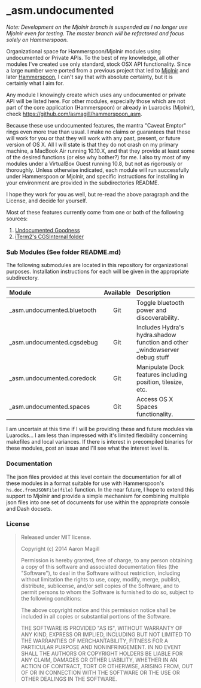 _asm.undocumented
=================

*Note: Development on the Mjolnir branch is suspended as I no longer use Mjolnir even for testing.  The master branch will be refactored and focus solely on Hammerspoon.*

Organizational space for Hammerspoon/Mjolnir modules using undocumented or Private APIs.  To the best of my knowledge, all other modules I've created use only standard, stock OSX API functionality.  Since a large number were ported from a previous project that led to [Mjolnir](https://github.com/sdegutis/mjolnir) and later [Hammerspoon](https://github.com/Hammerspoon/hammerspoon), I can't say that with absolute certainty, but it is certainly what I aim for.

Any module I knowingly create which uses any undocumented or private API will be listed here.  For other modules, especially those which are not part of the core application (Hammerspoon) or already in Luarocks (Mjolnir), check https://github.com/asmagill/hammerspoon_asm.

Because these use undocumented features, the mantra "Caveat Emptor" rings even more true than usual.  I make no claims or guarantees that these will work for you or that they will work with any past, present, or future version of OS X.  All I will state is that they do not crash on my primary machine, a MacBook Air running 10.10.X, and that they provide at least some of the desired functions (or else why bother?) for me.  I also try most of my modules under a VirtualBox Guest running 10.8, but not as rigorously or thoroughly.  Unless otherwise indicated, each module will run successfully under Hammerspoon or Mjolnir, and specific instructions for installing in your environment are provided in the subdirectories README.

I hope they work for you as well, but re-read the above paragraph and the License, and decide for yourself.

Most of these features currently come from one or both of the following sources:

 1. [Undocumented Goodness](https://code.google.com/p/undocumented-goodness/)
 2. [iTerm2's CGSInternal folder](https://github.com/gnachman/iterm2)

### Sub Modules (See folder README.md)
The following submodules are located in this repository for organizational purposes.  Installation instructions for each will be given in the appropriate subdirectory.

|Module                      | Available | Description                                                                |
|:---------------------------|:---------:|:---------------------------------------------------------------------------|
|_asm.undocumented.bluetooth | Git       | Toggle bluetooth power and discoverability.                                |
|_asm.undocumented.cgsdebug  | Git       | Includes Hydra's hydra.shadow function and other _windowserver debug stuff |
|_asm.undocumented.coredock  | Git       | Manipulate Dock features including position, tilesize, etc.                |
|_asm.undocumented.spaces    | Git       | Access OS X Spaces functionality.                                          |

I am uncertain at this time if I will be providing these and future modules via Luarocks... I am less than impressed with it's limited flexibility concerning makefiles and local variances.  If there is interest in precompiled binaries for these modules, post an issue and I'll see what the interest level is.

### Documentation

The json files provided at this level contain the documentation for all of these modules in a format suitable for use with Hammerspoon's `hs.doc.fromJSONFile(file)` function.  In the near future, I hope to extend this support to Mjolnir and provide a simple mechanism for combining multiple json files into one set of documents for use within the appropriate console and Dash docsets.

### License

> Released under MIT license.
>
> Copyright (c) 2014 Aaron Magill
>
> Permission is hereby granted, free of charge, to any person obtaining a copy of this software and associated documentation files (the "Software"), to deal in the Software without restriction, including without limitation the rights to use, copy, modify, merge, publish, distribute, sublicense, and/or sell copies of the Software, and to permit persons to whom the Software is furnished to do so, subject to the following conditions:
>
> The above copyright notice and this permission notice shall be included in all copies or substantial portions of the Software.
>
> THE SOFTWARE IS PROVIDED "AS IS", WITHOUT WARRANTY OF ANY KIND, EXPRESS OR IMPLIED, INCLUDING BUT NOT LIMITED TO THE WARRANTIES OF MERCHANTABILITY, FITNESS FOR A PARTICULAR PURPOSE AND NONINFRINGEMENT. IN NO EVENT SHALL THE AUTHORS OR COPYRIGHT HOLDERS BE LIABLE FOR ANY CLAIM, DAMAGES OR OTHER LIABILITY, WHETHER IN AN ACTION OF CONTRACT, TORT OR OTHERWISE, ARISING FROM, OUT OF OR IN CONNECTION WITH THE SOFTWARE OR THE USE OR OTHER DEALINGS IN THE SOFTWARE.
>
